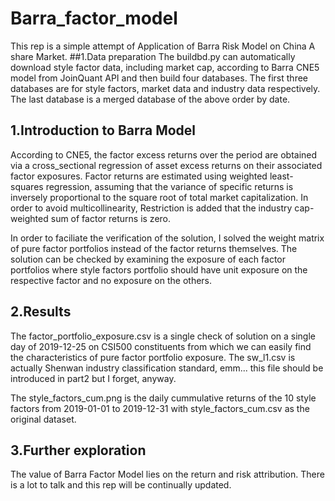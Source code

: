 # Barra_factor_model
This rep is a simple attempt of Application of Barra Risk Model on China A share Market.
##1.Data preparation
The buildbd.py can automatically download style factor data, including market cap, according to Barra CNE5 model from JoinQuant API and then build four databases. The first three databases are for style factors, market data and industry data respectively. The last database is a merged database of the above order by date.

## 1.Introduction to Barra Model
According to CNE5, the factor excess returns over the period are obtained via a cross_sectional regression of asset excess returns on their associated factor exposures. Factor returns are estimated using weighted least-squares regression, assuming that the variance of specific returns is inversely proportional to the square root of total market capitalization. In order to avoid multicollinearity, Restriction is added that the industry cap-weighted sum of factor returns is zero.

In order to faciliate the verification of the solution, I solved the weight matrix of pure factor portfolios instead of the factor returns themselves. The solution can be checked by examining the exposure of each factor portfolios where style factors portfolio should have unit exposure on the respective factor and no exposure on the others.

## 2.Results
The factor_portfolio_exposure.csv is a single check of solution on a single day of 2019-12-25 on CSI500 constituents from which we can easily find the characteristics of pure factor portfolio exposure. The sw_l1.csv is actually Shenwan industry classification standard, emm... this file should be introduced in part2 but I forget, anyway.

The style_factors_cum.png is the daily cummulative returns of the 10 style factors from 2019-01-01 to 2019-12-31 with style_factors_cum.csv as the original dataset.

## 3.Further exploration
The value of Barra Factor Model lies on the return and risk attribution. There is a lot to talk and this rep will be continually updated. 

